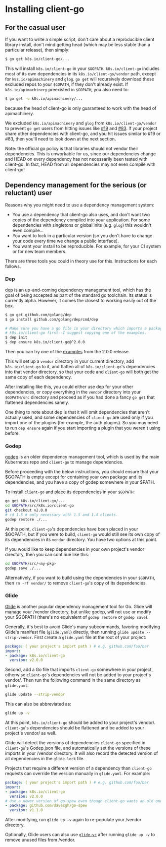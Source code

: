 # Installing client-go

## For the casual user

If you want to write a simple script, don't care about a reproducible client
library install, don't mind getting head (which may be less stable than a
particular release), then simply:

```sh
$ go get k8s.io/client-go/...
```

This will install `k8s.io/client-go` in your `$GOPATH`. `k8s.io/client-go`
includes most of its own dependencies in its `k8s.io/client-go/vendor` path,
except for `k8s.io/apimachinery` and `glog`. `go get` will recursively download
these excluded repos to your `$GOPATH`, if they don't already exist. If
`k8s.io/apimachinery` preexisted in `$GOPATH`, you also need to:

```sh
$ go get -u k8s.io/apimachinery/...
```

because the head of client-go is only guaranteed to work with the head of
apimachinery.

We excluded `k8s.io/apimachinery` and `glog` from `k8s.io/client-go/vendor` to
prevent `go get` users from hitting issues like
[#19](https://github.com/kubernetes/client-go/issues/19) and
[#83](https://github.com/kubernetes/client-go/issues/83). If your project share
other dependencies with client-go, and you hit issues similar to #19 or #83,
then you'll need to look down at the next section.

Note: the official go policy is that libraries should not vendor their
dependencies. This is unworkable for us, since our dependencies change and HEAD
on every dependency has not necessarily been tested with client-go. In fact,
HEAD from all dependencies may not even compile with client-go!

## Dependency management for the serious (or reluctant) user

Reasons why you might need to use a dependency management system:
* You use a dependency that client-go also uses, and don't want two copies of
  the dependency compiled into your application. For some dependencies with
  singletons or global inits (e.g. `glog`) this wouldn't even compile...
* You want to lock in a particular version (so you don't have to change your
  code every time we change a public interface).
* You want your install to be reproducible. For example, for your CI system or
  for new team members.

There are three tools you could in theory use for this. Instructions
for each follows.

### Dep

[dep](https://github.com/golang/dep) is an up-and-coming dependency management tool,
which has the goal of being accepted as part of the standard go toolchain. Its
status is currently alpha. However, it comes the closest to working easily out
of the box.

```sh
$ go get github.com/golang/dep
$ go install github.com/golang/dep/cmd/dep

# Make sure you have a go file in your directory which imports a package of
# k8s.io/client-go first--I suggest copying one of the examples.
$ dep init
$ dep ensure k8s.io/client-go@^2.0.0
```

Then you can try one of the
[examples](https://github.com/kubernetes/client-go/tree/v2.0.0/examples/) from
the 2.0.0 release.

This will set up a `vendor` directory in your current directory, add `k8s.io/client-go`
to it, and flatten all of `k8s.io/client-go`'s dependencies into that vendor directory,
so that your code and `client-go` will both get the same copy of each
dependency.

After installing like this, you could either use dep for your other
dependencies, or copy everything in the `vendor` directory into your
`$GOPATH/src` directory and proceed as if you had done a fancy `go get` that
flattened dependencies sanely.

One thing to note about dep is that it will omit dependencies that aren't
actually used, and some dependencies of `client-go` are used only if you import
one of the plugins (for example, the auth plugins). So you may need to run `dep
ensure` again if you start importing a plugin that you weren't using before.

### Godep

[godep](https://github.com/tools/godep) is an older dependency management tool, which is
used by the main Kubernetes repo and `client-go` to manage dependencies.

Before proceeding with the below instructions, you should ensure that your
$GOPATH is empty except for containing your own package and its dependencies,
and you have a copy of godep somewhere in your $PATH.

To install `client-go` and place its dependencies in your `$GOPATH`:

```sh
go get k8s.io/client-go/...
cd $GOPATH/src/k8s.io/client-go
git checkout v2.0.0
# cd 1.5 # only necessary with 1.5 and 1.4 clients.
godep restore ./...
```

At this point, `client-go`'s dependencies have been placed in your $GOPATH, but
if you were to build, `client-go` would still see its own copy of its
dependencies in its `vendor` directory. You have two options at this point.

If you would like to keep dependencies in your own project's vendor directory,
then you can continue like this:

```sh
cd $GOPATH/src/<my-pkg>
godep save ./...
```

Alternatively, if you want to build using the dependencies in your `$GOPATH`,
then `rm -rf vendor/` to remove `client-go`'s copy of its dependencies.

### Glide

[Glide](https://github.com/Masterminds/glide) is another popular dependency
management tool for Go. Glide will manage your /vendor directory, but unlike
godep, will not use or modify your $GOPATH (there's no equivalent of
`godep restore` or `godep save`).

Generally, it's best to avoid Glide's many subcommands, favoring modifying
Glide's manifest file (`glide.yaml`) directly, then running
`glide update --strip-vendor`. First create a `glide.yaml` file at the root of
your project:

```yaml
package: ( your project's import path ) # e.g. github.com/foo/bar
import:
- package: k8s.io/client-go
  version: v2.0.0
```

Second, add a Go file that imports `client-go` somewhere in your project,
otherwise `client-go`'s dependencies will not be added to your project's
vendor/. Then run the following command in the same directory as `glide.yaml`:

```sh
glide update --strip-vendor
```

This can also be abbreviated as:

```sh
glide up -v
```

At this point, `k8s.io/client-go` should be added to your project's vendor/.
`client-go`'s dependencies should be flattened and be added to your project's
vendor/ as well.

Glide will detect the versions of dependencies `client-go` specified in
`client-go`'s Godep.json file, and automatically set the versions of these
imports in your /vendor directory. It will also record the detected version of
all dependencies in the `glide.lock` file.

Projects that require a different version of a dependency than `client-go`
requests can override the version manually in `glide.yaml`. For example:

```yaml
package: ( your project's import path ) # e.g. github.com/foo/bar
import:
- package: k8s.io/client-go
  version: v2.0.0
# Use a newer version of go-spew even though client-go wants an old one.
- package: github.com/davecgh/go-spew
  version: v1.1.0
```

After modifying, run `glide up -v` again to re-populate your /vendor directory.

Optionally, Glide users can also use [`glide-vc`](https://github.com/sgotti/glide-vc)
after running `glide up -v` to remove unused files from /vendor.
